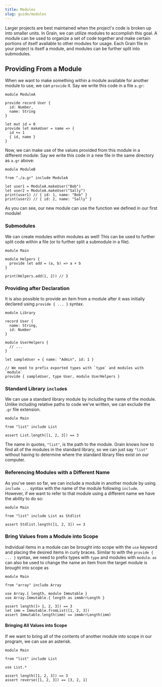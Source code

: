 ```yaml
---
title: Modules
slug: guide/modules
---
```


Larger projects are best maintained when the project's code is broken up into smaller units. In Grain, we can utilize modules to accomplish this goal. A module can be used to organize a set of code together and make certain portions of itself available to other modules for usage. Each Grain file in your project is itself a module, and modules can be further split into submodules.

## Providing From a Module

When we want to make something within a module available for another module to use, we can `provide` it. Say we write this code in a file `a.gr`:

```grain
module ModuleA

provide record User {
  id: Number,
  name: String
}

let mut id = 0
provide let makeUser = name => {
  id += 1
  { id, name }
}
```

Now, we can make use of the values provided from this module in a different module: Say we write this code in a new file in the same directory as `a.gr` above:

```grain
module ModuleB

from "./a.gr" include ModuleA

let user1 = ModuleA.makeUser("Bob")
let user2 = ModuleA.makeUser("Sally")
print(user1) // { id: 1, name: "Bob" }
print(user2) // { id: 2, name: "Sally" }
```

As you can see, our new module can use the function we defined in our first module!

### Submodules

We can create modules within modules as well! This can be used to further split code within a file (or to further split a submodule in a file).

```grain
module Main

module Helpers {
  provide let add = (a, b) => a + b
}

print(Helpers.add(1, 2)) // 3
```

### Providing after Declaration

It is also possible to provide an item from a module after it was initially declared using `provide { ... }` syntax.

```grain
module Library

record User {
  name: String,
  id: Number
}

module UserHelpers {
  // ...
}

let sampleUser = { name: "Admin", id: 1 }

// We need to prefix exported types with `type` and modules with `module`
provide { sampleUser, type User, module UserHelpers }
```

### Standard Library `include`s

We can use a standard library module by including the name of the module. Unlike including relative paths to code we've written, we can exclude the `.gr` file extension.

```grain
module Main

from "list" include List

assert List.length([1, 2, 3]) == 3
```

The name in quotes, `"list"`, is the path to the module. Grain knows how to find all of the modules in the standard library, so we can just say `"list"` without having to determine where the standard library files exist on our computer.

### Referencing Modules with a Different Name

As you've seen so far, we can include a module in another module by using `include ...` syntax with the name of the module following `include`. However, if we want to refer to that module using a different name we have the ability to do so:

```grain
module Main

from "list" include List as Stdlist

assert Stdlist.length([1, 2, 3]) == 3
```

### Bring Values from a Module into Scope

Individual items in a module can be brought into scope with the `use` keyword and placing the desired items in curly braces. Similar to with the `provide { ... }` syntax, we need to prefix types with `type` and modules with `module`. `as` can also be used to change the name an item from the target module is brought into scope as

```grain
module Main

from "array" include Array

use Array.{ length, module Immutable }
use Array.Immutable.{ length as immArrLength }

assert length([> 1, 2, 3]) == 3
let imm = Immutable.fromList([1, 2, 3])
assert Immutable.length(imm) == immArrLength(imm)
```

#### Bringing All Values into Scope

If we want to bring all of the contents of another module into scope in our program, we can use an asterisk.

```grain
module Main

from "list" include List

use List.*

assert length([1, 2, 3]) == 3
assert reverse([1, 2, 3]) == [3, 2, 1]
```
